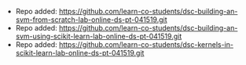 
- Repo added: https://github.com/learn-co-students/dsc-building-an-svm-from-scratch-lab-online-ds-pt-041519.git
- Repo added: https://github.com/learn-co-students/dsc-building-an-svm-using-scikit-learn-lab-online-ds-pt-041519.git
- Repo added: https://github.com/learn-co-students/dsc-kernels-in-scikit-learn-lab-online-ds-pt-041519.git
